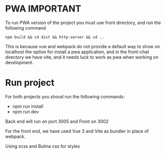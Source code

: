 # PWA IMPORTANT

To run PWA version of the project you must use front directory, and run the following command

```npm build && cd dist && http-server && cd .. ```

This is because vue and webpack do not provide a default way to show on localhost the option for install a pwa application, and in the front-chat directory we have vite, and it needs luck to work as pwa when working on development.

# Run project


For both projects you shoud run the following commands:

- npm run install
- npm run dev


Back end will run on port 3005 and Front on 3002

For the front end, we have used Vue 3 and Vite as bundler in place of webpack.

Using scss and Bulma css for styles


